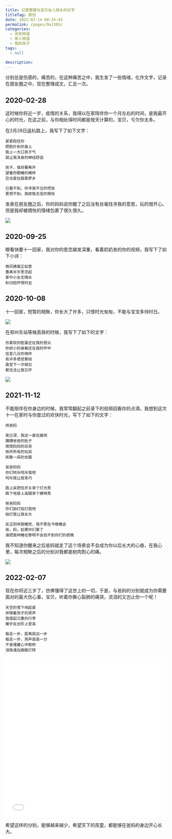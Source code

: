 ```yaml
---
title: 记录整理与宝贝女儿相关的文字
titleTag: 原创
date: 2022-02-14 00:24:43
permalink: /pages/9a1365/
categories: 
  - 闲言碎语
  - 家人物语
  - 我的孩子
tags: 
  - null

description: 
---
```



分别总是伤感的，痛苦的，在这种痛苦之中，我生发了一些情绪，化作文字，记录在朋友圈之中，现在整理成文，汇总一次。

## 2020-02-28

这时候你将近一岁，疫情的关系，我得以在家陪伴你一个月左右的时间，是我最开心的时光，在这之前，与你相处得时间都是按天计算的，宝贝，亏欠你太多。

在2月28日返杭路上，我写下了如下文字：

```
紧紧抱住你
把脸扑到你身上
吸上一大口孩子气
就让我浑身的神经舒适

孩子，我将要离开
望着你酣睡的模样
应也是在甜美梦乡

已看不到，你寻我不见的慌张
更想不到，我欲吸无宝的惆怅
```

发表在朋友圈之后，你的妈妈说你醒了之后没有丝毫找寻我的意思，玩的很开心。
但是我却被惆怅的情绪包裹了很久很久。

![](http://t.eryajf.net/imgs/2022/02/115e5e67c70b3ebd.jpg)

## 2020-09-25

眼看快要十一回家，我对你的思念越发深重，看着奶奶发的你的视频，我写下了如下小诗：

```
微风拂面正如意
春离半岁思念起
家中小女无情长
秋归抱怀恨时去
```

## 2020-10-08

十一回家，短暂的相聚，你长大了许多，只恨时光匆匆，不能与宝宝多待时日。

![](http://t.eryajf.net/imgs/2022/02/d66a3918278a19d0.jpg)

在郑州东站等候高铁的时候，我写下了如下的文字：

```
你柔软的脸蛋还在我的唇尖
你娇小的身躯还在我的怀中
往昔几日的相伴
有许多感觉萦绕
直至下一次相见
都无法让我忘怀
```

![](http://t.eryajf.net/imgs/2022/02/b27072aafea1b66c.jpg)

## 2021-11-12

不能陪伴在你身边的时候，我常常翻起之前录下的视频回看你的点滴，我想到这次十一在家时与你度过的欢快时光，写下了如下的文字：

```
闹爸妈

夜已深，我还一直在嬉闹
蹲蹲爸爸的肚子
爬爬妈妈的后背
倒开所有的玩具
挥散一床的衣服

爸爸妈妈
你们呵斥呵斥我吧
呵斥我让我乖巧

跑上床把住开关来个灯光秀
跳下地穿上高跟来个模特秀

爸爸妈妈
你们拍打拍打我吧
拍打我让我长大

反正别哄我睡觉，我不愿在今晚睡去
爸，妈，如果你们累了
请把我哄睡在黎明不会找不到你们的夜晚
```

我不知道你醒来之后爸妈就走了这个场景会不会成为你以后长大的心痕，在我心里，每次相聚之后的分别对我都是剜肉割心的痛。

![](http://t.eryajf.net/imgs/2022/02/b5b8d40b668c7f06.jpg)

## 2022-02-07

现在你将近三岁了，仿佛懂得了这世上的一切，于是，与爸妈的分别就成为你需要面对的最大伤心事，宝贝，听着你撕心裂肺的痛哭，流泪的又岂止你一个呢！

```
天空的雪下地起紧
伴随着孩子的哭声
我提起沉重的行李
缓步在台阶上登高

每走一步，距离就远一步
每走一步，哭声就高一分
不舍埋藏心中郁积
泪珠涌在眼眶打转
```

<iframe src="//player.bilibili.com/player.html?aid=809033377&bvid=BV1P34y1C7cj&cid=508207628&page=1" scrolling="no" border="0" style="border:0;width:100%;height:auto;min-height:500px;" frameborder="no" framespacing="0" allowfullscreen="true"> </iframe>


希望这样的分别，能够越来越少，希望天下的孩童，都能够在爸妈的身边开心长大。
